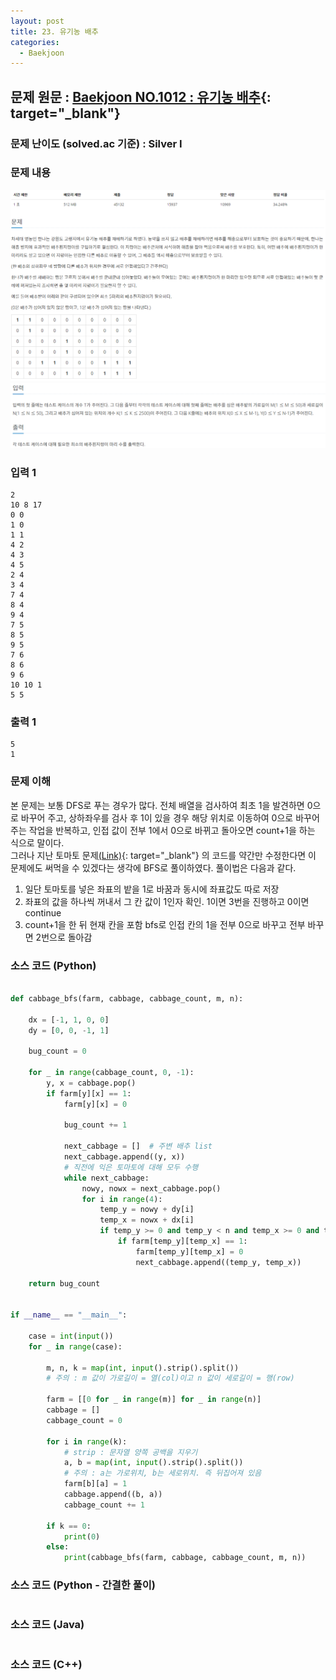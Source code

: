```yaml
---
layout: post
title: 23. 유기농 배추
categories:
  - Baekjoon
---
```


## 문제 원문 : [Baekjoon NO.1012 : 유기농 배추](https://www.acmicpc.net/problem/1012){: target="_blank"}  

### 문제 난이도 (solved.ac 기준) :   Silver I

### 문제 내용
![1012_organic_cabbage](/assets/images/Baekjoon/1012_organic_cabbage_1.PNG)  
![1012_organic_cabbage](/assets/images/Baekjoon/1012_organic_cabbage_2.PNG)  

### 입력 1
```
2
10 8 17
0 0
1 0
1 1
4 2
4 3
4 5
2 4
3 4
7 4
8 4
9 4
7 5
8 5
9 5
7 6
8 6
9 6
10 10 1
5 5
```
### 출력 1
```
5
1
```  

### 문제 이해
본 문제는 보통 DFS로 푸는 경우가 많다. 전체 배열을 검사하여 최초 1을 발견하면 0으로 바꾸어 주고, 상하좌우를 검사 후 1이 있을 경우 해당 위치로 이동하여 0으로 바꾸어 주는 작업을 반복하고, 인접 값이 전부 1에서 0으로 바뀌고 돌아오면 count+1을 하는 식으로 말이다.  
그러나 지난 토마토 문제[(Link)](http://takeaimk.tk/baekjoon/2020/03/01/(Baekjoon)7576_Tomato.html){: target="_blank"} 의 코드를 약간만 수정한다면 이 문제에도 써먹을 수 있겠다는 생각에 BFS로 풀이하였다. 풀이법은 다음과 같다.  
1. 일단 토마토를 넣은 좌표의 밭을 1로 바꿈과 동시에 좌표값도 따로 저장
2. 좌표의 값을 하나씩 꺼내서 그 칸 값이 1인자 확인. 1이면 3번을 진행하고 0이면 continue
3. count+1을 한 뒤 현재 칸을 포함 bfs로 인접 칸의 1을 전부 0으로 바꾸고 전부 바꾸면 2번으로 돌아감

### 소스 코드 (Python)
```python

def cabbage_bfs(farm, cabbage, cabbage_count, m, n):

    dx = [-1, 1, 0, 0]
    dy = [0, 0, -1, 1]

    bug_count = 0

    for _ in range(cabbage_count, 0, -1):
        y, x = cabbage.pop()
        if farm[y][x] == 1:
            farm[y][x] = 0

            bug_count += 1

            next_cabbage = []  # 주변 배추 list
            next_cabbage.append((y, x))
            # 직전에 익은 토마토에 대해 모두 수행
            while next_cabbage:
                nowy, nowx = next_cabbage.pop()
                for i in range(4):
                    temp_y = nowy + dy[i]
                    temp_x = nowx + dx[i]
                    if temp_y >= 0 and temp_y < n and temp_x >= 0 and temp_x < m:
                        if farm[temp_y][temp_x] == 1:
                            farm[temp_y][temp_x] = 0
                            next_cabbage.append((temp_y, temp_x))

    return bug_count


if __name__ == "__main__":

    case = int(input())
    for _ in range(case):

        m, n, k = map(int, input().strip().split())
        # 주의 : m 값이 가로길이 = 열(col)이고 n 값이 세로길이 = 행(row)

        farm = [[0 for _ in range(m)] for _ in range(n)]
        cabbage = []
        cabbage_count = 0

        for i in range(k):
            # strip : 문자열 양쪽 공백을 지우기
            a, b = map(int, input().strip().split())
            # 주의 : a는 가로위치, b는 세로위치. 즉 뒤집어져 있음
            farm[b][a] = 1
            cabbage.append((b, a))
            cabbage_count += 1

        if k == 0:
            print(0)
        else:
            print(cabbage_bfs(farm, cabbage, cabbage_count, m, n))


```


### 소스 코드 (Python - 간결한 풀이)
```python

```  

### 소스 코드 (Java)
```java

```  

### 소스 코드 (C++)

```cpp

```

